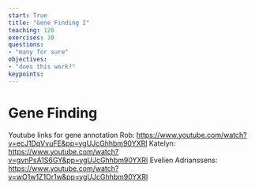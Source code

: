 ```yaml
---
start: True
title: "Gene Finding I"
teaching: 120
exercises: 30
questions:
- "many for sure"
objectives:
- "does this work?"
keypoints:
---
```


# Gene Finding

Youtube links for gene annotation
Rob: https://www.youtube.com/watch?v=ecJ1DqVvuFE&pp=ygUJcGhhbm90YXRl
Katelyn: https://www.youtube.com/watch?v=gvnPsA1S6GY&pp=ygUJcGhhbm90YXRl
Evelien Adrianssens: https://www.youtube.com/watch?v=wO1w1Z1Or1w&pp=ygUJcGhhbm90YXRl

